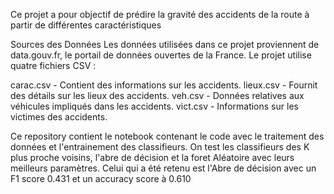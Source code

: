 Ce projet a pour objectif de prédire la gravité des accidents de la route à partir de différentes caractéristiques

Sources des Données
Les données utilisées dans ce projet proviennent de data.gouv.fr, le portail de données ouvertes de la France. Le projet utilise quatre fichiers CSV :

carac.csv - Contient des informations sur les accidents.
lieux.csv - Fournit des détails sur les lieux des accidents.
veh.csv - Données relatives aux véhicules impliqués dans les accidents.
vict.csv - Informations sur les victimes des accidents.

Ce repository contient le notebook contenant le code avec le traitement des données et l'entrainement des classifieurs.
On test les classifieurs des K plus proche voisins, l'abre de décision et la foret Aléatoire avec leurs meilleurs paramètres.
Celui qui a été retenu est l'Abre de décision avec un F1 score 0.431 et un accuracy score à 0.610
